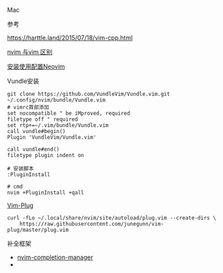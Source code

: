 Mac 

参考

https://harttle.land/2015/07/18/vim-cpp.html

[nvim 与vim 区别](https://www.jianshu.com/p/f2a208de7f59)

[安装使用配置Neovim](https://www.jianshu.com/p/c382222e5151)



Vundle安装

```shell
git clone https://github.com/VundleVim/Vundle.vim.git ~/.config/nvim/bundle/Vundle.vim
# vimrc首部添加
set nocompatible " be iMproved, required
filetype off " required
set rtp+=~/.vim/bundle/Vundle.vim
call vundle#begin()
Plugin 'VundleVim/Vundle.vim'

call vundle#end()
filetype plugin indent on

# 安装脚本
:PluginInstall

# cmd
nvim +PluginInstall +qall

```

[Vim-Plug](https://github.com/junegunn/vim-plug)

```shell
curl -fLo ~/.local/share/nvim/site/autoload/plug.vim --create-dirs \
    https://raw.githubusercontent.com/junegunn/vim-plug/master/plug.vim
```

补全框架

- [nvim-completion-manager](https://github.com/roxma/nvim-completion-manager)
- 